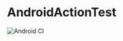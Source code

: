 # AndroidActionTest

![Android CI](https://github.com/DNights/AndroidActionTest/workflows/Android%20CI/badge.svg)

